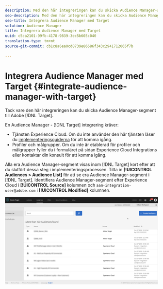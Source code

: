 ```yaml
---
description: Med den här integreringen kan du skicka Audience Manager-segment till Target.
seo-description: Med den här integreringen kan du skicka Audience Manager-segment till Target.
seo-title: Integrera Audience Manager med Target
solution: Audience Manager
title: Integrera Audience Manager med Target
uuid: c5ca2101-99fb-4178-9839-3ec5b605c040
translation-type: tm+mt
source-git-commit: cb1c8a6ea0cd8739e86686f343c2941712065f7b

---
```



# Integrera Audience Manager med Target {#integrate-audience-manager-with-target}

Tack vare den här integreringen kan du skicka Audience Manager-segment till Adobe [!DNL Target].

En Audience Manager - [!DNL Target] integrering kräver:

* Tjänsten [](https://marketing.adobe.com/resources/help/en_US/mcvid/)Experience Cloud. Om du inte använder den här tjänsten läser du [implementeringsguiderna](https://marketing.adobe.com/resources/help/en_US/mcvid/mcvid-implementation-guides.html) för att komma igång.
* Profiler och målgrupper. Om du inte är etablerad för profiler och målgrupper fyller du i formuläret på sidan [](https://adobe.allegiancetech.com/cgi-bin/qwebcorporate.dll?idx=X8SVES) Experience Cloud Integrations eller kontaktar din konsult för att komma igång.

Alla era Audience Manager-segment visas inom [!DNL Target] kort efter att du slutfört dessa steg i implementeringsprocessen. Titta in **[!UICONTROL Audiences > Audience List]** för att se era Audience Manager-segment i [!DNL Target]. Identifiera Audience Manager-segment efter Experience Cloud i **[!UICONTROL Source]** kolumnen och `aam-integration-user@adobe.com` i **[!UICONTROL Modified]** kolumnen.

![](../assets/target.png)